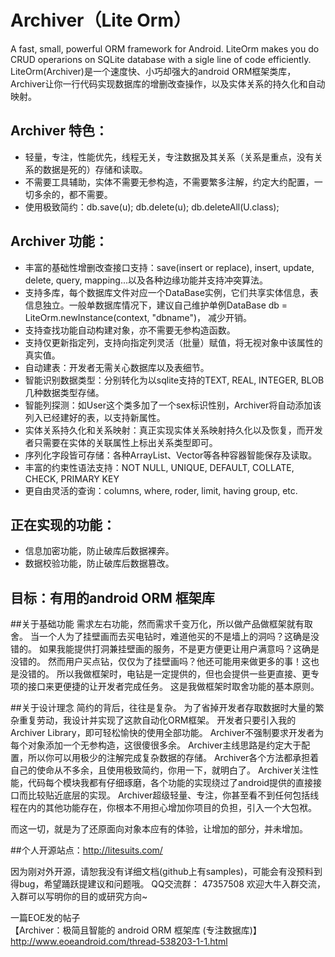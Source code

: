 Archiver（Lite Orm）
================

A fast, small, powerful ORM framework for Android. LiteOrm makes you do CRUD operarions on SQLite database with a sigle line of code efficiently.
LiteOrm(Archiver)是一个速度快、小巧却强大的android ORM框架类库，Archiver让你一行代码实现数据库的增删改查操作，以及实体关系的持久化和自动映射。


Archiver 特色：
---

- 轻量，专注，性能优先，线程无关，专注数据及其关系（关系是重点，没有关系的数据是死的）存储和读取。
- 不需要工具辅助，实体不需要无参构造，不需要繁多注解，约定大约配置，一切多余的，都不需要。
- 使用极致简约：db.save(u);    db.delete(u);    db.deleteAll(U.class);

Archiver 功能：
---

- 丰富的基础性增删改查接口支持：save(insert or replace), insert, update, delete, query, mapping...以及各种边缘功能并支持冲突算法。
- 支持多库，每个数据库文件对应一个DataBase实例，它们共享实体信息，表信息独立。一般单数据库情况下，建议自己维护单例DataBase db = LiteOrm.newInstance(context, "dbname")，
减少开销。
- 支持查找功能自动构建对象，亦不需要无参构造函数。
- 支持仅更新指定列，支持向指定列灵活（批量）赋值，将无视对象中该属性的真实值。
- 自动建表：开发者无需关心数据库以及表细节。
- 智能识别数据类型：分别转化为以sqlite支持的TEXT, REAL, INTEGER, BLOB几种数据类型存储。
- 智能列探测：如User这个类多加了一个sex标识性别，Archiver将自动添加该列入已经建好的表，以支持新属性。
- 实体关系持久化和关系映射：真正实现实体关系映射持久化以及恢复，而开发者只需要在实体的关联属性上标出关系类型即可。
- 序列化字段皆可存储：各种ArrayList、Vector等各种容器智能保存及读取。
- 丰富的约束性语法支持：NOT NULL, UNIQUE, DEFAULT, COLLATE, CHECK, PRIMARY KEY
- 更自由灵活的查询：columns, where, roder, limit, having group, etc.

正在实现的功能：
---

- 信息加密功能，防止破库后数据裸奔。
- 数据校验功能，防止破库后数据篡改。

目标：有用的android ORM 框架库
---

##关于基础功能
需求左右功能，然而需求千变万化，所以做产品做框架就有取舍。
当一个人为了挂壁画而去买电钻时，难道他买的不是墙上的洞吗？这确是没错的。
如果我能提供打洞兼挂壁画的服务，不是更方便更让用户满意吗？这确是没错的。
然而用户买点钻，仅仅为了挂壁画吗？他还可能用来做更多的事！这也是没错的。
所以我做框架时，电钻是一定提供的，但也会提供一些更直接、更专项的接口来更便捷的让开发者完成任务。
这是我做框架时取舍功能的基本原则。

##关于设计理念
简约的背后，往往是复杂。
为了省掉开发者存取数据时大量的繁杂重复劳动，我设计并实现了这款自动化ORM框架。
开发者只要引入我的Archiver Library，即可轻松愉快的使用全部功能。
Archiver不强制要求开发者为每个对象添加一个无参构造，这很傻很多余。
Archiver主线思路是约定大于配置，所以你可以用极少的注解完成复杂数据的存储。
Archiver各个方法都承担着自己的使命从不多余，且使用极致简约，你用一下，就明白了。
Archiver关注性能，代码每个模块我都有仔细琢磨，各个功能的实现绕过了android提供的直接接口而比较贴近底层的实现。
Archiver超级轻量、专注，你甚至看不到任何包括线程在内的其他功能存在，你根本不用担心增加你项目的负担，引入一个大包袱。

而这一切，就是为了还原面向对象本应有的体验，让增加的部分，并未增加。


##个人开源站点：http://litesuits.com/

因为刚对外开源，请恕我没有详细文档(github上有samples)，可能会有没预料到得bug，希望踊跃提建议和问题哦。
QQ交流群： 47357508    欢迎大牛入群交流，入群可以写明你的目的或研究方向~

一篇EOE发的帖子  
【Archiver：极简且智能的 android ORM 框架库 (专注数据库)】http://www.eoeandroid.com/thread-538203-1-1.html

